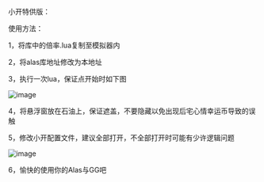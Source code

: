 小开特供版：

使用方法：

1，将库中的倍率.lua复制至模拟器内

2，将alas库地址修改为本地址

3，执行一次lua，保证点开始时如下图

![image](https://user-images.githubusercontent.com/60862861/213345950-3de25bf9-1f9e-4cda-8370-bad659bf3f06.png)

4，将悬浮窗放在石油上，保证遮盖，不要隐藏以免出现后宅心情幸运币导致的误触

5，修改小开配置文件，建议全部打开，不全部打开时可能有少许逻辑问题

![image](https://user-images.githubusercontent.com/60862861/213346355-7823425c-26d5-454b-bfc1-9cf91edf3dc3.png)

6，愉快的使用你的Alas与GG吧

